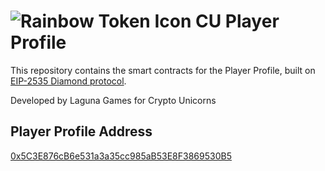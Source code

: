 # ![Rainbow Token Icon](https://arweave.net/2WsHDkuWD-st1_i-tin94XhNMVmnzIPdLXcRS0Ynq14) CU Player Profile

This repository contains the smart contracts for the Player Profile, built on [EIP-2535 Diamond protocol](https://github.com/mudgen/diamond-3-hardhat).

Developed by Laguna Games for Crypto Unicorns

## Player Profile Address
[0x5C3E876cB6e531a3a35cc985aB53E8F3869530B5](https://xaiscan.io/address/0x5C3E876cB6e531a3a35cc985aB53E8F3869530B5)